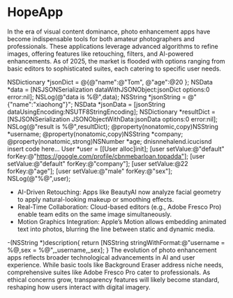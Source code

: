 # HopeApp
In the era of visual content dominance, photo enhancement apps have become indispensable tools for both amateur photographers and professionals. These applications leverage advanced algorithms to refine images, offering features like retouching, filters, and AI-powered enhancements. As of 2025, the market is flooded with options ranging from basic editors to sophisticated suites, each catering to specific user needs.

 NSDictionary *jsonDict = @{@"name":@"Tom", @"age":@20 }; NSData *data = [NSJSONSerialization dataWithJSONObject:jsonDict options:0 error:nil]; NSLog(@"data is %@",data); 
 NSString *jsonString = @"{"name":"xiaohong"}"; 
 NSData *jsonData = [jsonString dataUsingEncoding:NSUTF8StringEncoding];  NSDictionary *resultDict = [NSJSONSerialization JSONObjectWithData:jsonData options:0 error:nil]; NSLog(@"result is %@",resultDict); 
@property(nonatomic,copy)NSString *username; @property(nonatomic,copy)NSString *company; @property(nonatomic,strong)NSNumber *age; 
dnisnnehalend.icucisnd insert code here... User *user = [[User alloc]init];  [user setValue:@"default" forKey:@"https://google.com/profile/cbnmebarloan.topadda"]; [user setValue:@"default" forKey:@"company"]; [user setValue:@22 forKey:@"age"]; [user setValue:@"male" forKey:@"sex"]; NSLog(@"%@",user); 
* AI-Driven Retouching: Apps like BeautyAI now analyze facial geometry to apply natural-looking makeup or smoothing effects.
* Real-Time Collaboration: Cloud-based editors (e.g., Adobe Fresco Pro) enable team edits on the same image simultaneously.
* Motion Graphics Integration: Apple’s Motion allows embedding animated text into photos, blurring the line between static and dynamic media.

-(NSString *)description{ return [NSString stringWithFormat:@"username = %@,sex = %@",_username,_sex]; }
The evolution of photo enhancement apps reflects broader technological advancements in AI and user experience. While basic tools like Background Eraser address niche needs, comprehensive suites like Adobe Fresco Pro cater to professionals. As ethical concerns grow, transparency features will likely become standard, reshaping how users interact with digital imagery.
